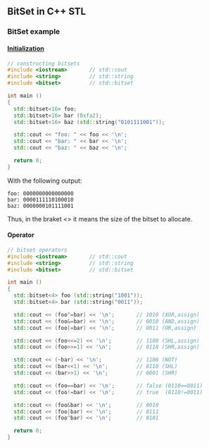 
BitSet in C++ STL
------------

### BitSet example

#### [Initialization][1]

~~~ cpp
// constructing bitsets
#include <iostream>       // std::cout
#include <string>         // std::string
#include <bitset>         // std::bitset

int main ()
{
  std::bitset<16> foo;
  std::bitset<16> bar (0xfa2);
  std::bitset<16> baz (std::string("0101111001"));

  std::cout << "foo: " << foo << '\n';
  std::cout << "bar: " << bar << '\n';
  std::cout << "baz: " << baz << '\n';

  return 0;
}
~~~

With the following output:

~~~
foo: 0000000000000000
bar: 0000111110100010
baz: 0000000101111001
~~~

Thus, in the braket <> it means the size of the bitset to allocate.


#### Operator

~~~ cpp
// bitset operators
#include <iostream>       // std::cout
#include <string>         // std::string
#include <bitset>         // std::bitset

int main ()
{
  std::bitset<4> foo (std::string("1001"));
  std::bitset<4> bar (std::string("0011"));

  std::cout << (foo^=bar) << '\n';       // 1010 (XOR,assign)
  std::cout << (foo&=bar) << '\n';       // 0010 (AND,assign)
  std::cout << (foo|=bar) << '\n';       // 0011 (OR,assign)

  std::cout << (foo<<=2) << '\n';        // 1100 (SHL,assign)
  std::cout << (foo>>=1) << '\n';        // 0110 (SHR,assign)

  std::cout << (~bar) << '\n';           // 1100 (NOT)
  std::cout << (bar<<1) << '\n';         // 0110 (SHL)
  std::cout << (bar>>1) << '\n';         // 0001 (SHR)

  std::cout << (foo==bar) << '\n';       // false (0110==0011)
  std::cout << (foo!=bar) << '\n';       // true  (0110!=0011)

  std::cout << (foo&bar) << '\n';        // 0010
  std::cout << (foo|bar) << '\n';        // 0111
  std::cout << (foo^bar) << '\n';        // 0101

  return 0;
}
~~~





[1]: http://www.cplusplus.com/reference/bitset/bitset/bitset/
[2]: http://www.cplusplus.com/reference/bitset/bitset/operators/

